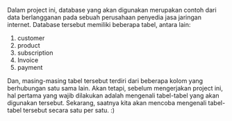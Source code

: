Dalam project ini, database yang akan digunakan merupakan contoh dari data berlangganan pada sebuah perusahaan penyedia jasa jaringan internet. Database tersebut memiliki beberapa tabel, antara lain:
1. customer
2. product
3. subscription
4. Invoice
5. payment

Dan, masing-masing tabel tersebut terdiri dari beberapa kolom yang berhubungan satu sama lain. Akan tetapi, sebelum mengerjakan project ini, hal pertama yang wajib dilakukan adalah mengenali tabel-tabel yang akan digunakan tersebut.
Sekarang, saatnya kita akan mencoba mengenali tabel-tabel tersebut secara satu per satu. :)
